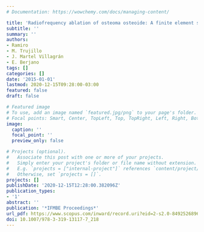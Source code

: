 ```yaml
---
# Documentation: https://wowchemy.com/docs/managing-content/

title: 'Radiofrequency ablation of osteoma osteoide: A finite element study'
subtitle: ''
summary: ''
authors:
- Ramiro
- M. Trujillo
- J. Martel Villagrán
- E. Berjano
tags: []
categories: []
date: '2015-01-01'
lastmod: 2020-12-15T09:28:00-03:00
featured: false
draft: false

# Featured image
# To use, add an image named `featured.jpg/png` to your page's folder.
# Focal points: Smart, Center, TopLeft, Top, TopRight, Left, Right, BottomLeft, Bottom, BottomRight.
image:
  caption: ''
  focal_point: ''
  preview_only: false

# Projects (optional).
#   Associate this post with one or more of your projects.
#   Simply enter your project's folder or file name without extension.
#   E.g. `projects = ["internal-project"]` references `content/project/deep-learning/index.md`.
#   Otherwise, set `projects = []`.
projects: []
publishDate: '2020-12-15T12:28:00.382096Z'
publication_types:
- '1'
abstract: ''
publication: '*IFMBE Proceedings*'
url_pdf: https://www.scopus.com/inward/record.uri?eid=2-s2.0-84925268965&doi=10.1007%2f978-3-319-13117-7_218&partnerID=40&md5=d84031cdf3431171bcac5bf387afd8fb
doi: 10.1007/978-3-319-13117-7_218
---
```

